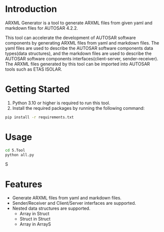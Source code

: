 # Introduction 
ARXML Generator is a tool to generate ARXML files from given yaml and markdown files for AUTOSAR 4.2.2.

This tool can accelerate the development of AUTOSAR software components by generating ARXML files from yaml and markdown files. The yaml files are used to describe the AUTOSAR software components data types(data structures), and the markdown files are used to describe the AUTOSAR software components interfaces(client-server, sender-receiver). The ARXML files generated by this tool can be imported into AUTOSAR tools such as ETAS ISOLAR.


# Getting Started
1. Python 3.10 or higher is required to run this tool.
2. Install the required packages by running the following command:
```bash
pip install -r requirements.txt
```

# Usage
``` bash
cd 5.Tool
python all.py
```
S
# Features
- Generate ARXML files from yaml and markdown files.
- Sender/Receiver and Client/Server interfaces are supported.
- Nested data structures are supported.
  - Array in Struct
  - Struct in Struct
  - Array in ArrayS